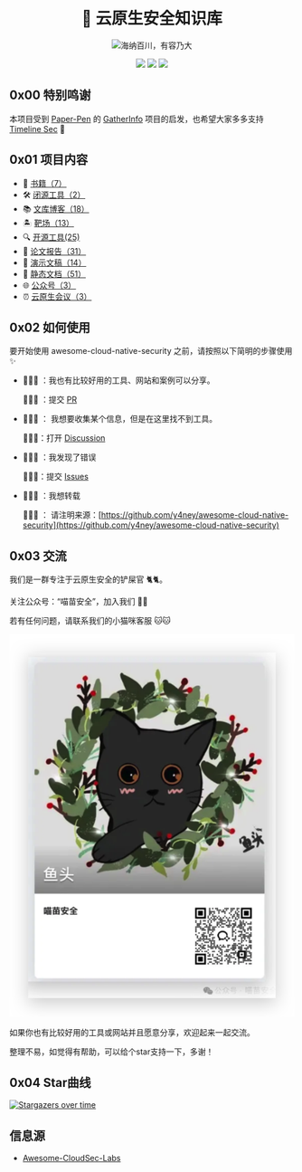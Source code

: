 <p align="center">
  <h1 align="center">🐳 云原生安全知识库</h1>
</p>

<p align="center">
  <img src="https://readme-typing-svg.demolab.com/?lines=海纳百川，有容乃大&font=Fira%20Code&center=true&width=380&height=50&duration=4000&pause=1000" alt="海纳百川，有容乃大">
</p>

<p align="center">
 <img src="https://img.shields.io/github/issues/y4ney/awesome-cloud-native-security" />
 <img src="https://img.shields.io/github/forks/y4ney/awesome-cloud-native-security" />
 <img src="https://img.shields.io/github/stars/y4ney/awesome-cloud-native-security" />
</p>

## 0x00 特别鸣谢

本项目受到 [Paper-Pen](https://github.com/Paper-Pen) 的 [GatherInfo](https://github.com/Paper-Pen/GatherInfo) 项目的启发，也希望大家多多支持 [Timeline Sec](https://github.com/TimelineSec) 💖

## 0x01 项目内容

- 📖 [书籍（7）](./books/README.md)
- 🛠️ [闭源工具（2）](./closed-source-tools/README.md)
- 📚 [文库博客（18）](./dynamic-document/README.md)
- 🏝 [靶场（13）](./labs/README.md)
- 🔍 [开源工具(25)](./open-source-tools/README.md)
- 📑 [论文报告（31）](./papers/README.md)
- 🥸 [演示文稿（14）](./slides/README.md)
- 📜 [静态文档（51）](./static-documents/README.md)
- 🌐 [公众号（3）](./wechat-public-account.md)
- ⏰ [云原生会议（3）](./conference/README.md)

## 0x02 如何使用

要开始使用 awesome-cloud-native-security 之前，请按照以下简明的步骤使用 ✨

- 🙋🏻‍♀️ ：我也有比较好用的工具、网站和案例可以分享。

    💁🏻‍♀️ ：提交 [PR](https://github.com/y4ney/InfoCollect/pulls)

- 🙋🏻‍♀️ ： 我想要收集某个信息，但是在这里找不到工具。

    💁🏻‍♀️：打开 [Discussion](https://github.com/y4ney/InfoCollect/discussions)

- 🙋🏻‍♀️ ：我发现了错误

    💁🏻‍♀️：提交 [Issues](https://github.com/y4ney/InfoCollect/issues)

- 🙋🏻‍♀️ ：我想转载

    💁🏻‍♀️ ： 请注明来源：[https://github.com/y4ney/awesome-cloud-native-security](https://github.com/y4ney/awesome-cloud-native-security)

## 0x03 交流

我们是一群专注于云原生安全的铲屎官 🐈🐈。

关注公众号：“喵苗安全”，加入我们 🎉🎉

若有任何问题，请联系我们的小猫咪客服 🐱🐱

![鱼头](./images/YuTou.png)


如果你也有比较好用的工具或网站并且愿意分享，欢迎起来一起交流。

整理不易，如觉得有帮助，可以给个star支持一下，多谢！

## 0x04 Star曲线

[![Stargazers over time](https://starchart.cc/y4ney/awesome-cloud-native-security.svg?variant=adaptive)](https://starchart.cc/y4ney/awesome-cloud-native-security)

## 信息源

- [Awesome-CloudSec-Labs](https://github.com/iknowjason/Awesome-CloudSec-Labs)
